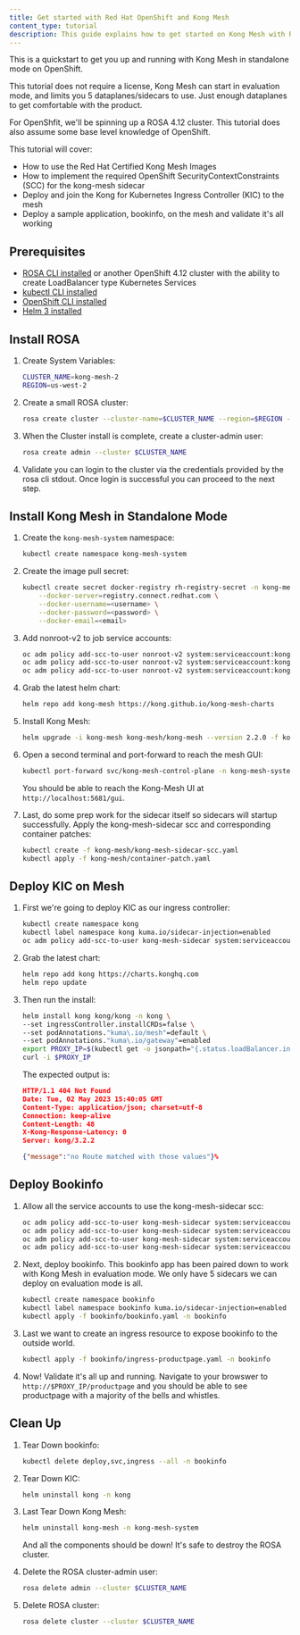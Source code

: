 ```yaml
---
title: Get started with Red Hat OpenShift and Kong Mesh
content_type: tutorial
description: This guide explains how to get started on Kong Mesh with Red Hat OpenShift.
---
```


This is a quickstart to get you up and running with Kong Mesh in standalone mode on OpenShift.

This tutorial does not require a license, Kong Mesh can start in evaluation mode, and limits you 5 dataplanes/sidecars to use. Just enough dataplanes to get comfortable with the product.

For OpenShfit, we'll be spinning up a ROSA 4.12 cluster. This tutorial does also assume some base level knowledge of OpenShift.

This tutorial will cover:

* How to use the Red Hat Certified Kong Mesh Images
* How to implement the required OpenShift SecurityContextConstraints (SCC) for the kong-mesh sidecar
* Deploy and join the Kong for Kubernetes Ingress Controller (KIC) to the mesh
* Deploy a sample application, bookinfo, on the mesh and validate it's all working

## Prerequisites
* [ROSA CLI installed](https://docs.openshift.com/rosa/rosa_install_access_delete_clusters/rosa_getting_started_iam/rosa-installing-rosa.html) or another OpenShift 4.12 cluster with the ability to create LoadBalancer type Kubernetes Services
* [kubectl CLI installed](https://kubernetes.io/docs/tasks/tools/)
* [OpenShift CLI installed](https://docs.openshift.com/container-platform/4.11/cli_reference/openshift_cli/getting-started-cli.html)
* [Helm 3 installed](https://helm.sh/docs/intro/install/)

## Install ROSA

1. Create System Variables:
    ```bash
    CLUSTER_NAME=kong-mesh-2
    REGION=us-west-2
    ```

1. Create a small ROSA cluster:
    ```bash
    rosa create cluster --cluster-name=$CLUSTER_NAME --region=$REGION --multi-az=false --version 4.12.13
    ```

1. When the Cluster install is complete, create a cluster-admin user:
    ```bash
    rosa create admin --cluster $CLUSTER_NAME
    ```

1. Validate you can login to the cluster via the credentials provided by the rosa cli stdout. Once login is successful you can proceed to the next step.

## Install Kong Mesh in Standalone Mode

1. Create the `kong-mesh-system` namespace:
    ```bash
    kubectl create namespace kong-mesh-system
    ```

1. Create the image pull secret:
    ```bash
    kubectl create secret docker-registry rh-registry-secret -n kong-mesh-system \
        --docker-server=registry.connect.redhat.com \
        --docker-username=<username> \
        --docker-password=<password> \
        --docker-email=<email>
    ```

1. Add nonroot-v2 to job service accounts:
    ```bash
    oc adm policy add-scc-to-user nonroot-v2 system:serviceaccount:kong-mesh-system:kong-mesh-install-crds
    oc adm policy add-scc-to-user nonroot-v2 system:serviceaccount:kong-mesh-system:kong-mesh-patch-ns-job 
    oc adm policy add-scc-to-user nonroot-v2 system:serviceaccount:kong-mesh-system:kong-mesh-pre-delete-job
    ```

1. Grab the latest helm chart:
    ```bash
    helm repo add kong-mesh https://kong.github.io/kong-mesh-charts
    ```

1. Install Kong Mesh:
    ```bash
    helm upgrade -i kong-mesh kong-mesh/kong-mesh --version 2.2.0 -f kong-mesh/values.yaml -n kong-mesh-system
    ```

1. Open a second terminal and port-forward to reach the mesh GUI:
    ```bash
    kubectl port-forward svc/kong-mesh-control-plane -n kong-mesh-system 5681:5681
    ```

    You should be able to reach the Kong-Mesh UI at `http://localhost:5681/gui`.


1. Last, do some prep work for the sidecar itself so sidecars will startup successfully. Apply the kong-mesh-sidecar scc and corresponding container patches:
    ```bash
    kubectl create -f kong-mesh/kong-mesh-sidecar-scc.yaml
    kubectl apply -f kong-mesh/container-patch.yaml 
    ```

## Deploy KIC on Mesh

1. First we're going to deploy KIC as our ingress controller:
    ```bash
    kubectl create namespace kong 
    kubectl label namespace kong kuma.io/sidecar-injection=enabled
    oc adm policy add-scc-to-user kong-mesh-sidecar system:serviceaccount:kong:kong-kong
    ```

1. Grab the latest chart:
    ```bash
    helm repo add kong https://charts.konghq.com
    helm repo update
    ```

1. Then run the install:
    ```bash
    helm install kong kong/kong -n kong \
    --set ingressController.installCRDs=false \
    --set podAnnotations."kuma\.io/mesh"=default \
    --set podAnnotations."kuma\.io/gateway"=enabled
    export PROXY_IP=$(kubectl get -o jsonpath="{.status.loadBalancer.ingress[0].hostname}" service -n kong kong-kong-proxy)
    curl -i $PROXY_IP
    ```

    The expected output is:
    ```json
    HTTP/1.1 404 Not Found
    Date: Tue, 02 May 2023 15:40:05 GMT
    Content-Type: application/json; charset=utf-8
    Connection: keep-alive
    Content-Length: 48
    X-Kong-Response-Latency: 0
    Server: kong/3.2.2

    {"message":"no Route matched with those values"}%
    ```

## Deploy Bookinfo

1. Allow all the service accounts to use the kong-mesh-sidecar scc:
    ```bash
    oc adm policy add-scc-to-user kong-mesh-sidecar system:serviceaccount:bookinfo:bookinfo-details
    oc adm policy add-scc-to-user kong-mesh-sidecar system:serviceaccount:bookinfo:bookinfo-productpage
    oc adm policy add-scc-to-user kong-mesh-sidecar system:serviceaccount:bookinfo:bookinfo-ratings
    oc adm policy add-scc-to-user kong-mesh-sidecar system:serviceaccount:bookinfo:bookinfo-reviews
    ```

1. Next, deploy bookinfo. This bookinfo app has been paired down to work with Kong Mesh in evaluation mode. We only have 5 sidecars we can deploy on evaluation mode is all.
    ```bash
    kubectl create namespace bookinfo
    kubectl label namespace bookinfo kuma.io/sidecar-injection=enabled
    kubectl apply -f bookinfo/bookinfo.yaml -n bookinfo
    ```

1. Last we want to create an ingress resource to expose bookinfo to the outside world.
    ```bash
    kubectl apply -f bookinfo/ingress-productpage.yaml -n bookinfo
    ```

1. Now! Validate it's all up and running. Navigate to your browswer to `http://$PROXY_IP/productpage` and you should be able to see productpage with a majority of the bells and whistles.

## Clean Up 

1. Tear Down bookinfo:
    ```bash
    kubectl delete deploy,svc,ingress --all -n bookinfo
    ```

1. Tear Down KIC:
    ```bash
    helm uninstall kong -n kong
    ```

1. Last Tear Down Kong Mesh:
    ```bash
    helm uninstall kong-mesh -n kong-mesh-system
    ```
    And all the components should be down! It's safe to destroy the ROSA cluster.

1. Delete the ROSA cluster-admin user:
    ```bash
    rosa delete admin --cluster $CLUSTER_NAME
    ```

1. Delete ROSA cluster:
    ```bash
    rosa delete cluster --cluster $CLUSTER_NAME
    ```



